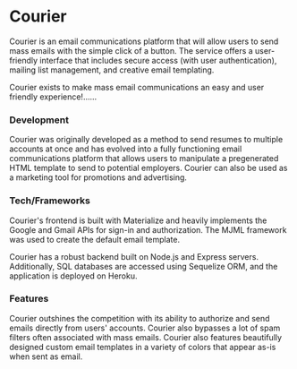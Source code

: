# Courier

Courier is an email communications platform that will allow users to send mass emails with the simple click of a button. The service offers a user-friendly interface that includes secure access (with user authentication), mailing list management, and creative email templating. 

Courier exists to make mass email communications an easy and user friendly experience!......  

### Development

Courier was originally developed as a method to send resumes to multiple accounts at once and has evolved into a fully functioning email communications platform that allows users to manipulate a pregenerated HTML template to send to potential employers. Courier can also be used as a marketing tool for promotions and advertising.

### Tech/Frameworks

Courier's frontend is built with Materialize and heavily implements the Google and Gmail APIs for sign-in and authorization.  The MJML framework was used to create the default email template.

Courier has a robust backend built on Node.js and Express servers. Additionally, SQL databases are accessed using Sequelize ORM, and the application is deployed on Heroku.

### Features

Courier outshines the competition with its ability to authorize and send emails directly from users' accounts.  Courier also bypasses a lot of spam filters often associated with mass emails.  Courier also features beautifully designed custom email templates in a variety of colors that appear as-is when sent as email.

